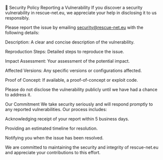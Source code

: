 🔐 Security Policy
Reporting a Vulnerability
If you discover a security vulnerability in rescue-net.eu, we appreciate your help in disclosing it to us responsibly.

Please report the issue by emailing security@rescue-net.eu with the following details:

Description: A clear and concise description of the vulnerability.

Reproduction Steps: Detailed steps to reproduce the issue.

Impact Assessment: Your assessment of the potential impact.

Affected Versions: Any specific versions or configurations affected.

Proof of Concept: If available, a proof-of-concept or exploit code.

Please do not disclose the vulnerability publicly until we have had a chance to address it.

Our Commitment
We take security seriously and will respond promptly to any reported vulnerabilities. Our process includes:

Acknowledging receipt of your report within 5 business days.

Providing an estimated timeline for resolution.

Notifying you when the issue has been resolved.

We are committed to maintaining the security and integrity of rescue-net.eu and appreciate your contributions to this effort.
